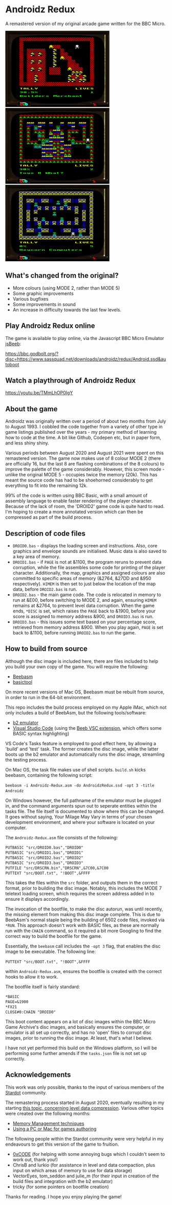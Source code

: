 # Androidz Redux
A remastered version of my original arcade game written for the BBC Micro.

![Image of Androidz Redux](androidz-redux1.png)
![Image of Androidz Redux](androidz-redux2.png)
![Image of Androidz Redux](androidz-redux3.png)

## What's changed from the original?

* More colours (using MODE 2, rather than MODE 5)
* Some graphic improvements
* Various bugfixes
* Some improvements in sound
* An increase in difficulty towards the last few levels.

## Play Androidz Redux online
The game is available to play online, via the Javascript BBC Micro Emulator [jsBeeb](https://github.com/mattgodbolt/jsbeeb):

https://bbc.godbolt.org/?disc=https://www.sassquad.net/downloads/androidz/redux/Android.ssd&autoboot

## Watch a playthrough of Androidz Redux

https://youtu.be/TMmLhOP0IgY

## About the game

Androidz was originally written over a period of about two months from July to August 1993. I cobbled the code together from a variety of other type in game listings published over the years - my primary method of learning how to code at the time. A bit like Github, Codepen etc, but in paper form, and less shiny shiny.

Various periods between August 2020 and August 2021 were spent on this remastered version. The game now makes use of 8 colour MODE 2 (there are officially 16, but the last 8 are flashing combinations of the 8 colours) to improve the palette of the game considerably. However, this screen mode - unlike the original MODE 5 - occupies twice the memory (20k). This has meant the source code has had to be shoehorned considerably to get everything to fit into the remaining 12k.

99% of the code is written using BBC Basic, with a small amount of assembly language to enable faster rendering of the player character. Because of the lack of room, the 'DROID2' game code is quite hard to read. I'm hoping to create a more annotated version which can then be compressed as part of the build process.

## Description of code files

* `DROID0.bas` - displays the loading screen and instructions. Also, core graphics and envelope sounds are initialised. Music data is also saved to a key area of memory.
* `DROID1.bas` - if `PAGE` is not at &1100, the program reruns to prevent data corruption, while the file assembles some code for printing of the player character. Additionally, the map, graphics and assigned colours are also committed to specific areas of memory (&2764, &27DD and &950 respectively). `HIMEM` is then set to just below the location of the map data, before `DROID2.bas` is run.
* `DROID2.bas` - the main game code. The code is relocated in memory to run at &E00, before switching to MODE 2, and again, ensuring `HIMEM` remains at &2764, to prevent level data corruption. When the game ends, `*DISC` is set, which raises the `PAGE` back to &1900, before your score is assigned to memory address &900, and `DROID3.bas` is run.
* `DROID3.bas` - this issues some text based on your percentage score, retrieved from memory address &900. When you play again, `PAGE` is set back to &1100, before running `DROID2.bas` to run the game.

## How to build from source

Although the disc image is included here, there are files included to help you build your own copy of the game. You will require the following:

* [Beebasm](https://github.com/stardot/beebasm)
* [basictool](https://github.com/ZornsLemma/basictool)

On more recent versions of Mac OS, Beebasm must be rebuilt from source, in order to run in the 64-bit environment. 

This repo includes the build process employed on my Apple iMac, which not only includes a build of BeebAsm, but the following tools/software:

* [b2 emulator](https://github.com/tom-seddon/b2)
* [Visual Studio Code](https://github.com/microsoft/vscode) (using the [Beeb VSC extension](https://github.com/simondotm/beeb-vsc), which offers some BASIC syntax highlighting)

VS Code's Tasks feature is employed to good effect here, by allowing a 'build' and 'test' task. The former creates the disc image, while the latter boots up the b2 emulator and automatically runs the disc image, streamling the testing process.

On Mac OS, the task file makes use of shell scripts. `build.sh` kicks beebasm, containing the following script:

`beebasm -i Androidz-Redux.asm -do AndroidzRedux.ssd -opt 3 -title Androidz`

On Windows however, the full pathname of the emulator must be plugged in, and the command arguments spun out to seperate entities within the tasks file. The file itself is documented to show where this can be changed. It goes without saying, Your Milage May Vary in terms of your chosen development environment, and where your software is located on your computer.

The `Androidz-Redux.asm` file consists of the following:

```
PUTBASIC "src/DROID0.bas","DROID0"
PUTBASIC "src/DROID1.bas","DROID1"
PUTBASIC "src/DROID2.bas","DROID2"
PUTBASIC "src/DROID3.bas","DROID3"
PUTFILE "src/DRSCRN.bin","DRSCRN",&7C00,&7C00
PUTTEXT "src/BOOT.txt", "!BOOT",&FFFF
```

This takes the files within the `src` folder, and outputs them in the correct format, prior to building the disc image. Notably, this includes the MODE 7 teletext loading screen, which requires the screen address added in to ensure it displays accordingly. 

The invocation of the bootfile, to make the disc autorun, was until recently, the missing element from making this disc image complete. This is due to BeebAsm's normal staple being the building of 6502 code files, invoked via `*RUN`. This approach doesn't work with BASIC files, as these are normally run with the `CHAIN` command, so it required a bit more Googling to find the correct way to build the bootfile for the game. 

Essentially, the `beebasm` call includes the `-opt 3` flag, that enables the disc image to be executable. The following line:

`PUTTEXT "src/BOOT.txt", "!BOOT",&FFFF`

within `Androidz-Redux.asm`, ensures the bootfile is created with the correct hooks to allow it to work.

The bootfile itself is fairly standard:

```
*BASIC
PAGE=&1900
*FX21
CLOSE#0:CHAIN "DROID0"
```

This boot content appears on a lot of disc images within the BBC Micro Game Archive's disc images, and basically ensures the computer, or emulator is all set up correctly, and has no 'open' files to corrupt disc images, prior to running the disc image. At least, that's what I believe.

I have not yet performed this build on the Windows platform, so I will be performing some further amends if the `tasks.json` file is not set up correctly.

## Acknowledgements

This work was only possible, thanks to the input of various members of the [Stardot](https://www.stardot.org.uk) community.

The remastering process started in August 2020, eventually resulting in my starting [this topic, concerning level data compression](https://stardot.org.uk/forums/viewtopic.php?f=54&t=20285). Various other topics were created over the following months:

* [Memory Management techniques](https://stardot.org.uk/forums/viewtopic.php?f=54&t=21316)
* [Using a PC or Mac for games authoring](https://stardot.org.uk/forums/viewtopic.php?f=54&t=20455)

The following people within the Stardot community were very helpful in my endeavours to get this version of the game to fruition.

* [0xCODE](https://github.com/0xC0DE6502) (for helping with some annoying bugs which I couldn't seem to work out, thank you!)
* ChrisB and lurkio (for assistance in level and data compaction, plus input on which areas of memory to use for data storage)
* VectorEyes, tom_seddon and julie_m (for their input in creation of the build files and integration with the b2 emulator)
* tricky (for some pointers on bootfile creation)

Thanks for reading. I hope you enjoy playing the game!
